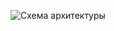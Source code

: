 ![Схема архитектуры](https://user-images.githubusercontent.com/124265597/219954915-101d0b09-3a98-429c-8792-9f5af90d7334.png)


